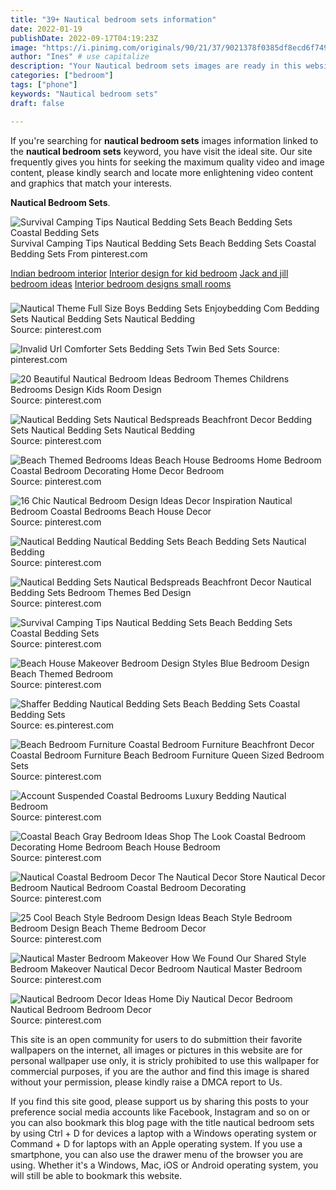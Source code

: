 ```yaml
---
title: "39+ Nautical bedroom sets information"
date: 2022-01-19
publishDate: 2022-09-17T04:19:23Z
image: "https://i.pinimg.com/originals/90/21/37/9021378f0385df8ecd6f74952ea21ef6.png"
author: "Ines" # use capitalize
description: "Your Nautical bedroom sets images are ready in this website. Nautical bedroom sets are a topic that is being searched for and liked by netizens now. You can Get the Nautical bedroom sets files here. Get all free images."
categories: ["bedroom"]
tags: ["phone"]
keywords: "Nautical bedroom sets"
draft: false

---
```


If you're searching for **nautical bedroom sets** images information linked to the **nautical bedroom sets** keyword, you have visit the ideal  site.  Our site frequently  gives you  hints  for seeking  the maximum  quality video and image  content, please kindly search and locate more enlightening video content and graphics  that match your interests.

**Nautical Bedroom Sets**. 

![Survival Camping Tips Nautical Bedding Sets Beach Bedding Sets Coastal Bedding Sets](https://i.pinimg.com/originals/fe/ed/b3/feedb3f0629139fb901d2bccd270c4a7.png "Survival Camping Tips Nautical Bedding Sets Beach Bedding Sets Coastal Bedding Sets")
Survival Camping Tips Nautical Bedding Sets Beach Bedding Sets Coastal Bedding Sets From pinterest.com

[Indian bedroom interior](/indian-bedroom-interior/)
[Interior design for kid bedroom](/interior-design-for-kid-bedroom/)
[Jack and jill bedroom ideas](/jack-and-jill-bedroom-ideas/)
[Interior bedroom designs small rooms](/interior-bedroom-designs-small-rooms/)



### 

 


![Nautical Theme Full Size Boys Bedding Sets Enjoybedding Com Bedding Sets Nautical Bedding Sets Nautical Bedding](https://i.pinimg.com/736x/d6/b4/31/d6b4319b2152eb74578170d7c05ed4d0--nautical-bedding-sets-nautical-bedroom.jpg "Nautical Theme Full Size Boys Bedding Sets Enjoybedding Com Bedding Sets Nautical Bedding Sets Nautical Bedding")
Source: pinterest.com

 

![Invalid Url Comforter Sets Bedding Sets Twin Bed Sets](https://i.pinimg.com/originals/cb/80/f8/cb80f802d2b584003e48245810932646.jpg "Invalid Url Comforter Sets Bedding Sets Twin Bed Sets")
Source: pinterest.com

 

![20 Beautiful Nautical Bedroom Ideas Bedroom Themes Childrens Bedrooms Design Kids Room Design](https://i.pinimg.com/736x/35/2f/9f/352f9f162cd41a25a60d1f20785a0555.jpg "20 Beautiful Nautical Bedroom Ideas Bedroom Themes Childrens Bedrooms Design Kids Room Design")
Source: pinterest.com

 

![Nautical Bedding Sets Nautical Bedspreads Beachfront Decor Bedding Sets Nautical Bedding Sets Nautical Bedding](https://i.pinimg.com/474x/35/99/0e/35990e8e46aa358e4ef15a8b67bc9c26.jpg "Nautical Bedding Sets Nautical Bedspreads Beachfront Decor Bedding Sets Nautical Bedding Sets Nautical Bedding")
Source: pinterest.com

 

![Beach Themed Bedrooms Ideas Beach House Bedrooms Home Bedroom Coastal Bedroom Decorating Home Decor Bedroom](https://i.pinimg.com/736x/cc/0e/30/cc0e309505fdcd3af002435936159123.jpg "Beach Themed Bedrooms Ideas Beach House Bedrooms Home Bedroom Coastal Bedroom Decorating Home Decor Bedroom")
Source: pinterest.com

 

![16 Chic Nautical Bedroom Design Ideas Decor Inspiration Nautical Bedroom Coastal Bedrooms Beach House Decor](https://i.pinimg.com/564x/12/18/98/121898dee277e65a985096f72d1bd72e.jpg "16 Chic Nautical Bedroom Design Ideas Decor Inspiration Nautical Bedroom Coastal Bedrooms Beach House Decor")
Source: pinterest.com

 

![Nautical Bedding Nautical Bedding Sets Beach Bedding Sets Nautical Bedding](https://i.pinimg.com/originals/2f/f9/7a/2ff97a9b55415fd12336a98d9857d378.jpg "Nautical Bedding Nautical Bedding Sets Beach Bedding Sets Nautical Bedding")
Source: pinterest.com

 

![Nautical Bedding Sets Nautical Bedspreads Beachfront Decor Nautical Bedding Sets Bedroom Themes Bed Design](https://i.pinimg.com/originals/17/08/84/1708849e203c858ea34d23507edcd4dd.jpg "Nautical Bedding Sets Nautical Bedspreads Beachfront Decor Nautical Bedding Sets Bedroom Themes Bed Design")
Source: pinterest.com

 

![Survival Camping Tips Nautical Bedding Sets Beach Bedding Sets Coastal Bedding Sets](https://i.pinimg.com/originals/fe/ed/b3/feedb3f0629139fb901d2bccd270c4a7.png "Survival Camping Tips Nautical Bedding Sets Beach Bedding Sets Coastal Bedding Sets")
Source: pinterest.com

 

![Beach House Makeover Bedroom Design Styles Blue Bedroom Design Beach Themed Bedroom](https://i.pinimg.com/originals/df/7b/1f/df7b1f50f4b7890676853f056003b375.jpg "Beach House Makeover Bedroom Design Styles Blue Bedroom Design Beach Themed Bedroom")
Source: pinterest.com

 

![Shaffer Bedding Nautical Bedding Sets Beach Bedding Sets Coastal Bedding Sets](https://i.pinimg.com/originals/24/b2/87/24b28700ab0f3fb866e863e8f8d4696b.jpg "Shaffer Bedding Nautical Bedding Sets Beach Bedding Sets Coastal Bedding Sets")
Source: es.pinterest.com

 

![Beach Bedroom Furniture Coastal Bedroom Furniture Beachfront Decor Coastal Bedroom Furniture Beach Bedroom Furniture Queen Sized Bedroom Sets](https://i.pinimg.com/originals/f0/56/d4/f056d42762793ab43be7a9fa2b23b2b0.png "Beach Bedroom Furniture Coastal Bedroom Furniture Beachfront Decor Coastal Bedroom Furniture Beach Bedroom Furniture Queen Sized Bedroom Sets")
Source: pinterest.com

 

![Account Suspended Coastal Bedrooms Luxury Bedding Nautical Bedroom](https://i.pinimg.com/originals/07/b6/d7/07b6d78f21d6b18f8ea0cf112d95607e.jpg "Account Suspended Coastal Bedrooms Luxury Bedding Nautical Bedroom")
Source: pinterest.com

 

![Coastal Beach Gray Bedroom Ideas Shop The Look Coastal Bedroom Decorating Home Bedroom Beach House Bedroom](https://i.pinimg.com/564x/d6/ec/3b/d6ec3b08fe39a34bb2bf46bc6567b28b.jpg "Coastal Beach Gray Bedroom Ideas Shop The Look Coastal Bedroom Decorating Home Bedroom Beach House Bedroom")
Source: pinterest.com

 

![Nautical Coastal Bedroom Decor The Nautical Decor Store Nautical Decor Bedroom Nautical Bedroom Coastal Bedroom Decorating](https://i.pinimg.com/736x/05/2e/50/052e508b54fd70721b195da2790ed255.jpg "Nautical Coastal Bedroom Decor The Nautical Decor Store Nautical Decor Bedroom Nautical Bedroom Coastal Bedroom Decorating")
Source: pinterest.com

 

![25 Cool Beach Style Bedroom Design Ideas Beach Style Bedroom Bedroom Design Beach Theme Bedroom Decor](https://i.pinimg.com/736x/ed/18/4a/ed184acdc5b6d0a40c691cc8e5c8e764--beach-bedroom-decor-beach-theme-bedrooms.jpg "25 Cool Beach Style Bedroom Design Ideas Beach Style Bedroom Bedroom Design Beach Theme Bedroom Decor")
Source: pinterest.com

 

![Nautical Master Bedroom Makeover How We Found Our Shared Style Bedroom Makeover Nautical Decor Bedroom Nautical Master Bedroom](https://i.pinimg.com/originals/96/63/cb/9663cb9886629663d9b93184c770fda9.jpg "Nautical Master Bedroom Makeover How We Found Our Shared Style Bedroom Makeover Nautical Decor Bedroom Nautical Master Bedroom")
Source: pinterest.com

 

![Nautical Bedroom Decor Ideas Home Diy Nautical Decor Bedroom Nautical Bedroom Bedroom Decor](https://i.pinimg.com/originals/90/21/37/9021378f0385df8ecd6f74952ea21ef6.png "Nautical Bedroom Decor Ideas Home Diy Nautical Decor Bedroom Nautical Bedroom Bedroom Decor")
Source: pinterest.com

 

This site is an open community for users to do submittion their favorite wallpapers on the internet, all images or pictures in this website are for personal wallpaper use only, it is stricly prohibited to use this wallpaper for commercial purposes, if you are the author and find this image is shared without your permission, please kindly raise a DMCA report to Us.

If you find this site good, please support us by sharing this posts to your preference social media accounts like Facebook, Instagram and so on or you can also bookmark this blog page with the title nautical bedroom sets by using Ctrl + D for devices a laptop with a Windows operating system or Command + D for laptops with an Apple operating system. If you use a smartphone, you can also use the drawer menu of the browser you are using. Whether it's a Windows, Mac, iOS or Android operating system, you will still be able to bookmark this website.
